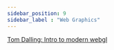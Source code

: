 ```yaml
---
sidebar_position: 9
sidebar_label : "Web Graphics"
---
```


[Tom Dalling: Intro to modern webgl](https://www.tomdalling.com/blog/modern-opengl/)
